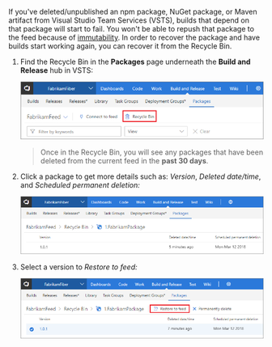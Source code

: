 If you've deleted/unpublished an npm package, NuGet package, or Maven artifact from Visual Studio Team Services (VSTS), builds that depend on that package will start to fail.  You won't be able to repush that package to the feed because of [immutability](../feeds/immutability.md).  In order to recover the package and have builds start working again, you can recover it from the Recycle Bin.

1. Find the Recycle Bin in the **Packages** page underneath the **Build and Release** hub in VSTS: 

    ![Visual Studio Team Services Recycle Bin](../_img/recycle-bin/find-recycle-bin.png)

    > Once in the Recycle Bin, you will see any packages that have been deleted from the current feed in the **past 30 days**.

2. Click a package to get more details such as: *Version*, *Deleted date/time*, and *Scheduled permanent deletion:*

    ![Visual Studio Team Services Recycle Bin package view](../_img/recycle-bin/recycle-bin-view.png)

3. Select a version to *Restore to feed:*

    ![Restore a VSTS package with Recycle Bin](../_img/recycle-bin/recycle-bin-restore.png)






